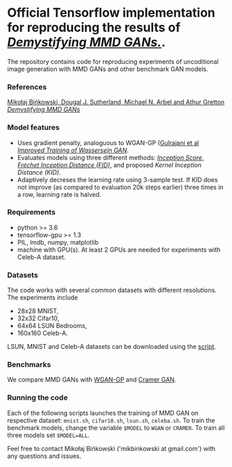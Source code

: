 # Official Tensorflow implementation for reproducing the results of [*Demystifying MMD GANs.*](https://arxiv.org/abs/1801.01401).

The repository contains code for reproducing experiments of uncoditional image generation with MMD GANs and other benchmark GAN models. 

### References
[Mikołaj Bińkowski, Dougal J. Sutherland, Michael N. Arbel and Athur Gretton *Demystifying MMD GANs*](https://arxiv.org/abs/1801.01401)

### Model features
- Uses gradient penalty, analoguous to WGAN-GP ([Gulrajani et al *Improved Training of Wassersein GAN*](https://arxiv.org/abs/1704.00028). 
- Evaluates models using three different methods: [*Inception Score*](https://arxiv.org/abs/1606.03498), [*Fréchet Inception Distance (FID)*](https://arxiv.org/abs/1706.08500), and proposed *Kernel Inception Distance (KID)*.
- Adaptively decreses the learning rate using 3-sample test. If KID does not improve (as compared to evaluation 20k steps earlier) three times in a row, learning rate is halved.

### Requirements
- python >= 3.6
- tensorflow-gpu >= 1.3
- PIL, lmdb, numpy, matplotlib
- machine with GPU(s). At least 2 GPUs are needed for experiments with Celeb-A dataset.

### Datasets
The code works with several common datasets with different resolutions. The experiments include
- 28x28 MNIST,
- 32x32 Cifar10,
- 64x64 LSUN Bedrooms,
- 160x160 Celeb-A.
 
LSUN, MNIST and Celeb-A datasets can be downloaded using the [script](https://github.com/carpedm20/DCGAN-tensorflow/blob/master/download.py).

### Benchmarks

We compare MMD GANs with [WGAN-GP](https://arxiv.org/abs/1704.00028) and [Cramer GAN](https://arxiv.org/abs/1705.10743).


### Running the code
Each of the following scripts launches the training of MMD GAN on respective dataset: `mnist.sh`, `cifar10.sh`, `lsun.sh`, `celeba.sh`. To train the benchmark models, change the variable `$MODEL` to `WGAN` or `CRAMER`. To train all three models set `$MODEL=ALL`.



Feel free to contact Mikołaj Bińkowski ('mikbinkowski at gmail.com') with any 
questions and issues.

